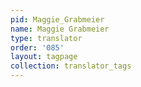 ```yaml
---
pid: Maggie_Grabmeier
name: Maggie Grabmeier
type: translator
order: '085'
layout: tagpage
collection: translator_tags
---
```

